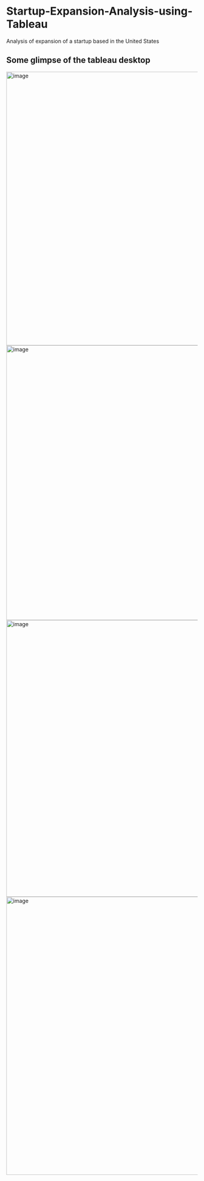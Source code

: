 # Startup-Expansion-Analysis-using-Tableau
Analysis of expansion of a startup based in the United States


## Some glimpse of the tableau desktop
<img width="718" alt="image" src="https://github.com/NandiniMehta0603/Startup-Expansion-Analysis-using-Tableau/assets/84312981/60667811-bbe8-4596-90f9-abe0727c1af5">

<img width="721" alt="image" src="https://github.com/NandiniMehta0603/Startup-Expansion-Analysis-using-Tableau/assets/84312981/891afe92-c532-4118-9b90-40e705ff8e0b">


<img width="726" alt="image" src="https://github.com/NandiniMehta0603/Startup-Expansion-Analysis-using-Tableau/assets/84312981/de87778e-7d56-42b4-bb46-482f9083991b">


<img width="730" alt="image" src="https://github.com/NandiniMehta0603/Startup-Expansion-Analysis-using-Tableau/assets/84312981/d06264c8-7ef4-4e66-8943-0a5752bf54f4">
